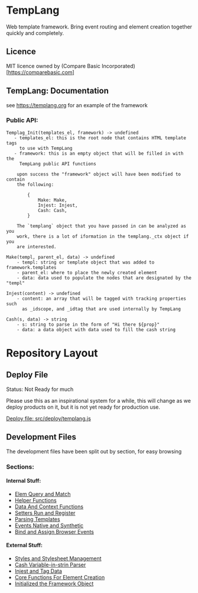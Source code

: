 # TempLang

Web template framework. Bring event routing and element creation together quickly and completely. 


##  Licence

MIT licence owned by (Compare Basic Incorporated)[https://comparebasic.com]


## TempLang: Documentation

see https://templang.org for an example of the framework


### Public API:

    Templag_Init(templates_el, framework) -> undefined
       - templates_el: this is the root node that contains HTML template tags
         to use with TempLang 
       - framework: this is an empty object that will be filled in with the
         TempLang public API functions

        upon success the "framework" object will have been modified to contain
        the following:

            {
                Make: Make,
                Injest: Injest,
                Cash: Cash,
            }

        The `templang` object that you have passed in can be analyzed as you
        work, there is a lot of iformation in the templang._ctx object if you
        are interested.

    Make(templ, parent_el, data) -> undefined
        - templ: string or template object that was added to framework.templates
        - parent_el: where to place the newly created element
        - data: data used to populate the nodes that are designated by the "templ"

    Injest(content) -> undefined
        - content: an array that will be tagged with tracking properties such
          as _idscope, and _idtag that are used internally by TempLang

    Cash(s, data) -> string
        - s: string to parse in the form of "Hi there ${prop}"
        - data: a data object with data used to fill the cash string


# Repository Layout

##  Deploy File

Status: Not Ready for much

Please use this as an inspirational system for a while, this will change as we deploy products on it, but it is not yet ready for production use.

[Deploy file: src/deploy/templang.js](src/deploy/templang.js)


##  Development Files

The development files have been split out by section, for easy browsing


### Sections:

#### Internal Stuff:

 - [Elem Query and Match](src/devel/templang_query.js)
 - [Helper Functions](src/devel/templang_helpers.js)
 - [Data And Context Functions](src/devel/templang_data.js)
 - [Setters Run and Register](src/devel/templang_setters.js)
 - [Parsing Templates](src/devel/templang_parse.js)
 - [Events Native and Synthetic](src/devel/templang_events.js)
 - [Bind and Assign Browser Events](src/devel/templang_bind_ev.js)


#### External Stuff:

 - [Styles and Stylesheet Management](src/devel/templang_styles.js)
 - [Cash Variable-in-strin Parser](src/devel/templang_cash.js)
 - [Injest and Tag Data](src/devel/templang_injest.js)
 - [Core Functions For Element Creation](src/devel/templang_element.js)
 - [Initialized the Framework Object](src/devel/templan_init.js)
